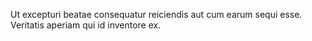 Ut excepturi beatae consequatur reiciendis aut cum earum sequi esse. Veritatis aperiam qui id inventore ex.